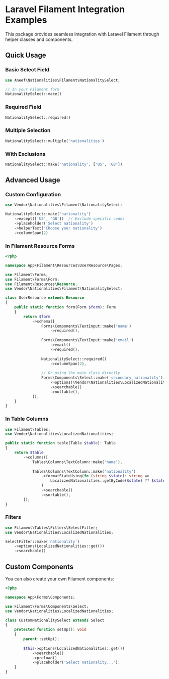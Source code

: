 # Laravel Filament Integration Examples

This package provides seamless integration with Laravel Filament through helper classes and components.

## Quick Usage

### Basic Select Field

```php
use Aneef\Nationalities\Filament\NationalitySelect;

// In your Filament form
NationalitySelect::make()
```

### Required Field

```php
NationalitySelect::required()
```

### Multiple Selection

```php
NationalitySelect::multiple('nationalities')
```

### With Exclusions

```php
NationalitySelect::make('nationality', ['US', 'GB'])
```

## Advanced Usage

### Custom Configuration

```php
use Vendor\Nationalities\Filament\NationalitySelect;

NationalitySelect::make('nationality')
    ->except(['US', 'GB'])  // Exclude specific codes
    ->placeholder('Select nationality')
    ->helperText('Choose your nationality')
    ->columnSpan(2)
```

### In Filament Resource Forms

```php
<?php

namespace App\Filament\Resources\UserResource\Pages;

use Filament\Forms;
use Filament\Forms\Form;
use Filament\Resources\Resource;
use Vendor\Nationalities\Filament\NationalitySelect;

class UserResource extends Resource
{
    public static function form(Form $form): Form
    {
        return $form
            ->schema([
                Forms\Components\TextInput::make('name')
                    ->required(),
                    
                Forms\Components\TextInput::make('email')
                    ->email()
                    ->required(),
                    
                NationalitySelect::required()
                    ->columnSpan(2),
                    
                // Or using the main class directly
                Forms\Components\Select::make('secondary_nationality')
                    ->options(\Vendor\Nationalities\LocalizedNationalities::get(['US']))
                    ->searchable()
                    ->nullable(),
            ]);
    }
}
```

### In Table Columns

```php
use Filament\Tables;
use Vendor\Nationalities\LocalizedNationalities;

public static function table(Table $table): Table
{
    return $table
        ->columns([
            Tables\Columns\TextColumn::make('name'),
            
            Tables\Columns\TextColumn::make('nationality')
                ->formatStateUsing(fn (string $state): string => 
                    LocalizedNationalities::getByCode($state) ?? $state
                )
                ->searchable()
                ->sortable(),
        ]);
}
```

### Filters

```php
use Filament\Tables\Filters\SelectFilter;
use Vendor\Nationalities\LocalizedNationalities;

SelectFilter::make('nationality')
    ->options(LocalizedNationalities::get())
    ->searchable()
```

## Custom Components

You can also create your own Filament components:

```php
<?php

namespace App\Forms\Components;

use Filament\Forms\Components\Select;
use Vendor\Nationalities\LocalizedNationalities;

class CustomNationalitySelect extends Select
{
    protected function setUp(): void
    {
        parent::setUp();
        
        $this->options(LocalizedNationalities::get())
            ->searchable()
            ->preload()
            ->placeholder('Select nationality...');
    }
}
```
